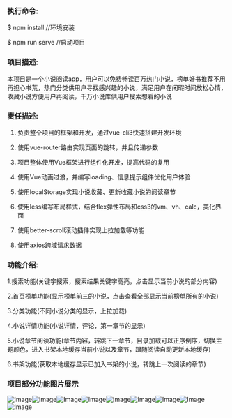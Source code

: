 ### 执行命令:
$ npm install    //环境安装  

$ npm run serve  //启动项目  
### 项目描述:  
本项目是一个小说阅读app，用户可以免费畅读百万热门小说，榜单好书推荐不用再担心书荒，热门分类供用户寻找感兴趣的小说，满足用户在闲暇时间放松心情，收藏小说方便用户再阅读，千万小说库供用户搜索想看的小说  
### 责任描述:  
1)	负责整个项目的框架和开发，通过vue-cli3快速搭建开发环境  

2)	使用vue-router路由实现页面的跳转，并且传递参数  

3)	项目整体使用Vue框架进行组件化开发，提高代码的复用  

4)	使用Vue动画过渡，并编写loading、信息提示组件优化用户体验  

5)	使用localStorage实现小说收藏、更新收藏小说的阅读章节  

6)	使用less编写布局样式，结合flex弹性布局和css3的vm、vh、calc，美化界面  

7)	使用better-scroll滚动插件实现上拉加载等功能  

8)	使用axios跨域请求数据  



### 功能介绍:  

1.搜索功能(关键字搜索，搜索结果关键字高亮，点击显示当前小说的部分内容)  

2.首页榜单功能(显示榜单前三的小说，点击查看全部显示当前榜单所有的小说)  

3.分类功能(不同小说分类的显示，上拉加载)  

4.小说详情功能(小说详情，评论，第一章节的显示)  

5.小说章节阅读功能(章节内容，转跳下一章节，目录加载可以正序倒序，切换主题颜色，进入书架本地缓存当前小说以及章节，跟随阅读自动更新本地缓存)  

6.书架功能(获取本地缓存显示已加入书架的小说，转跳上一次阅读的章节)  

### 项目部分功能图片展示  

![Image](https://github.com/yujinxings/qiedemo/blob/master/images/1.png)![Image](https://github.com/yujinxings/qiedemo/blob/master/images/2.png)![Image](https://github.com/yujinxings/qiedemo/blob/master/images/3.png)![Image](https://github.com/yujinxings/qiedemo/blob/master/images/4.png)![Image](https://github.com/yujinxings/qiedemo/blob/master/images/5.png)![Image](https://github.com/yujinxings/qiedemo/blob/master/images/6.png)![Image](https://github.com/yujinxings/qiedemo/blob/master/images/7.png)![Image](https://github.com/yujinxings/qiedemo/blob/master/images/8.png)![Image](https://github.com/yujinxings/qiedemo/blob/master/images/9.png)


